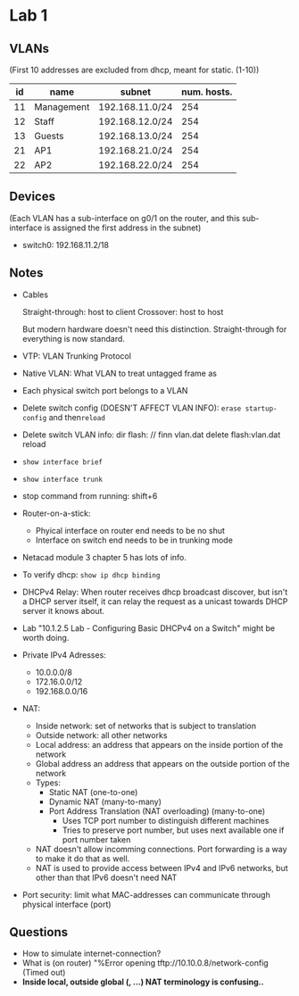 # Lab 1

## VLANs

(First 10 addresses are excluded from dhcp, meant for static. (1-10))

|id|name        |subnet             |num. hosts. |
|--|------------|-------------------|-----------|
|11|Management  |192.168.11.0/24    | 254       |
|12|Staff       |192.168.12.0/24    | 254       |
|13|Guests      |192.168.13.0/24    | 254       |
|21|AP1         |192.168.21.0/24    | 254       |
|22|AP2         |192.168.22.0/24    | 254       |

## Devices

(Each VLAN has a sub-interface on g0/1 on the router, and this sub-interface is assigned the first address in the subnet)

* switch0: 192.168.11.2/18

## Notes

* Cables

    Straight-through: host to client
    Crossover: host to host

    But modern hardware doesn't need this distinction. Straight-through for everything is now standard.

* VTP: VLAN Trunking Protocol
* Native VLAN: What VLAN to treat untagged frame as
* Each physical switch port belongs to a VLAN
* Delete switch config (DOESN'T AFFECT VLAN INFO): `erase startup-config` and then`reload`
* Delete switch VLAN info: 
        dir flash:
        // finn vlan.dat
        delete flash:vlan.dat
        reload
* `show interface brief`
* `show interface trunk`
* stop command from running: shift+6
* Router-on-a-stick:
    - Phyical interface on router end needs to be no shut
    - Interface on switch end needs to be in trunking mode
* Netacad module 3 chapter 5 has lots of info.
* To verify dhcp: `show ip dhcp binding`
* DHCPv4 Relay: When router receives dhcp broadcast discover, but isn't a DHCP server itself, it can relay the request as a unicast towards DHCP server it knows about.
* Lab "10.1.2.5 Lab - Configuring Basic DHCPv4 on a Switch" might be worth doing.
* Private IPv4 Adresses:
    - 10.0.0.0/8
    - 172.16.0.0/12
    - 192.168.0.0/16
* NAT:
    - Inside network: set of networks that is subject to translation
    - Outside network: all other networks
    - Local address: an address that appears on the inside portion of the network
    - Global address an address that appears on the outside portion of the network
    - Types:
        * Static NAT (one-to-one)
        * Dynamic NAT (many-to-many)
        * Port Address Translation (NAT overloading) (many-to-one)
            - Uses TCP port number to distinguish different machines
            - Tries to preserve port number, but uses next available one if port number taken
    - NAT doesn't allow incomming connections. Port forwarding is a way to make it do that as well.
    - NAT is used to provide access between IPv4 and IPv6 networks, but other than that IPv6 doesn't need NAT
* Port security: limit what MAC-addresses can communicate through physical interface (port)

##  Questions

* How to simulate internet-connection?
* What is (on router) "%Error opening tftp://10.10.0.8/network-config (Timed out)
* **Inside local, outside global (, ...) NAT terminology is confusing..**
